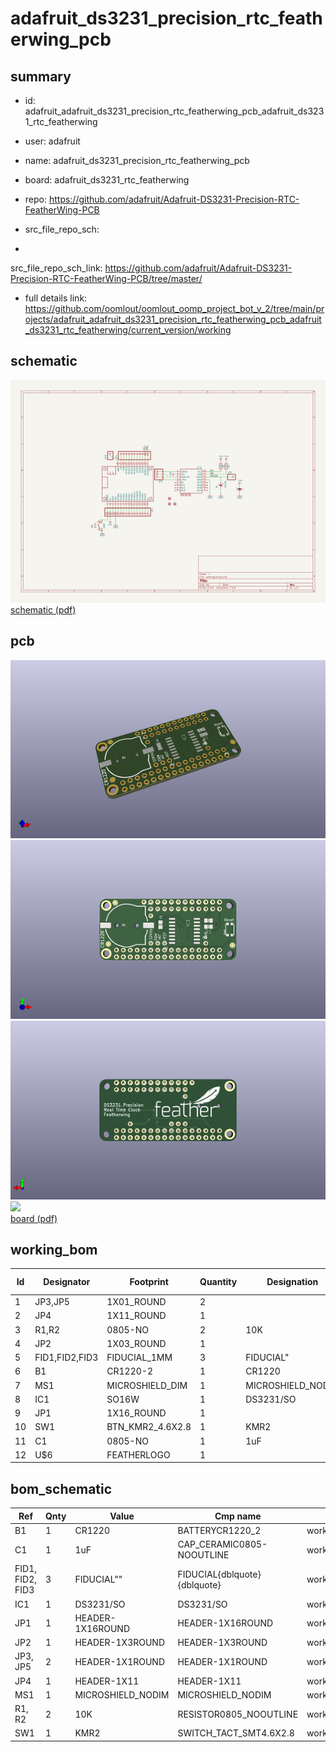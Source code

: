 # adafruit_ds3231_precision_rtc_featherwing_pcb
 
## summary 
* id: adafruit_adafruit_ds3231_precision_rtc_featherwing_pcb_adafruit_ds3231_rtc_featherwing
* user: adafruit
* name: adafruit_ds3231_precision_rtc_featherwing_pcb
* board: adafruit_ds3231_rtc_featherwing
* repo: https://github.com/adafruit/Adafruit-DS3231-Precision-RTC-FeatherWing-PCB



* src_file_repo_sch: 
*
 src_file_repo_sch_link: https://github.com/adafruit/Adafruit-DS3231-Precision-RTC-FeatherWing-PCB/tree/master/
* full details link: https://github.com/oomlout/oomlout_oomp_project_bot_v_2/tree/main/projects/adafruit_adafruit_ds3231_precision_rtc_featherwing_pcb_adafruit_ds3231_rtc_featherwing/current_version/working  

## schematic  
![](working_schematic_600.png)  
[schematic (pdf)](working_schematic.pdf)  

## pcb  
![](working_3d_600.png) 
![](working_3d_front_600.png)  
![](working_3d_back_600.png)  
![](working_600.png)  
[board (pdf)](working.pdf)  

## working_bom
| Id | Designator | Footprint | Quantity | Designation | Supplier and ref |  | None | 
| --- | --- | --- | --- | --- | --- | --- | --- | 
| 1 | JP3,JP5 | 1X01_ROUND | 2 |  |  |  | [''] | 
| 2 | JP4 | 1X11_ROUND | 1 |  |  |  | [''] | 
| 3 | R1,R2 | 0805-NO | 2 | 10K |  |  | [''] | 
| 4 | JP2 | 1X03_ROUND | 1 |  |  |  | [''] | 
| 5 | FID1,FID2,FID3 | FIDUCIAL_1MM | 3 | FIDUCIAL" |  |  | [''] | 
| 6 | B1 | CR1220-2 | 1 | CR1220 |  |  | [''] | 
| 7 | MS1 | MICROSHIELD_DIM | 1 | MICROSHIELD_NODIM |  |  | [''] | 
| 8 | IC1 | SO16W | 1 | DS3231/SO |  |  | [''] | 
| 9 | JP1 | 1X16_ROUND | 1 |  |  |  | [''] | 
| 10 | SW1 | BTN_KMR2_4.6X2.8 | 1 | KMR2 |  |  | [''] | 
| 11 | C1 | 0805-NO | 1 | 1uF |  |  | [''] | 
| 12 | U$6 | FEATHERLOGO | 1 |  |  |  | [''] | 


## bom_schematic
| Ref | Qnty | Value | Cmp name | Footprint | Description | Vendor | DNP | 
| --- | --- | --- | --- | --- | --- | --- | --- | 
| B1 | 1 | CR1220 | BATTERYCR1220_2 | working:CR1220-2 |  |  |  | 
| C1 | 1 | 1uF | CAP_CERAMIC0805-NOOUTLINE | working:0805-NO |  |  |  | 
| FID1, FID2, FID3 | 3 | FIDUCIAL"" | FIDUCIAL{dblquote}{dblquote} | working:FIDUCIAL_1MM |  |  |  | 
| IC1 | 1 | DS3231/SO | DS3231/SO | working:SO16W |  |  |  | 
| JP1 | 1 | HEADER-1X16ROUND | HEADER-1X16ROUND | working:1X16_ROUND |  |  |  | 
| JP2 | 1 | HEADER-1X3ROUND | HEADER-1X3ROUND | working:1X03_ROUND |  |  |  | 
| JP3, JP5 | 2 | HEADER-1X1ROUND | HEADER-1X1ROUND | working:1X01_ROUND |  |  |  | 
| JP4 | 1 | HEADER-1X11 | HEADER-1X11 | working:1X11_ROUND |  |  |  | 
| MS1 | 1 | MICROSHIELD_NODIM | MICROSHIELD_NODIM | working:MICROSHIELD_DIM |  |  |  | 
| R1, R2 | 2 | 10K | RESISTOR0805_NOOUTLINE | working:0805-NO |  |  |  | 
| SW1 | 1 | KMR2 | SWITCH_TACT_SMT4.6X2.8 | working:BTN_KMR2_4.6X2.8 |  |  |  | 



